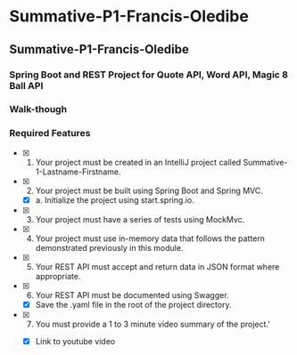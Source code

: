 # Summative-P1-Francis-Oledibe

## Summative-P1-Francis-Oledibe

### Spring Boot and REST Project for Quote API, Word API, Magic 8 Ball API

### Walk-though

### Required Features

- [x] 1. Your project must be created in an IntelliJ project called Summative-1-Lastname-Firstname.
- [x] 2. Your project must be built using Spring Boot and Spring MVC.
  - [x] a. Initialize the project using start.spring.io.
- [x] 3. Your project must have a series of tests using MockMvc.
- [x] 4. Your project must use in-memory data that follows the pattern demonstrated previously in this module.
- [x] 5. Your REST API must accept and return data in JSON format where appropriate.
- [x] 6. Your REST API must be documented using Swagger.
  - [x] Save the .yaml file in the root of the project directory.
- [x] 7. You must provide a 1 to 3 minute video summary of the project.'
  - [x] Link to youtube video
  
  

